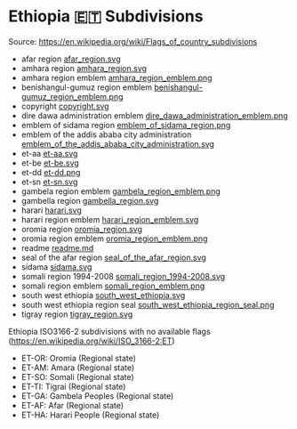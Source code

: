 # Ethiopia 🇪🇹 Subdivisions

Source: https://en.wikipedia.org/wiki/Flags_of_country_subdivisions

* afar region [afar_region.svg](https://github.com/amckenna41/iso3166-flag-icons/blob/main/iso3166-2-icons/ET/afar_region.svg)
* amhara region [amhara_region.svg](https://github.com/amckenna41/iso3166-flag-icons/blob/main/iso3166-2-icons/ET/amhara_region.svg)
* amhara region emblem [amhara_region_emblem.png](https://github.com/amckenna41/iso3166-flag-icons/blob/main/iso3166-2-icons/ET/amhara_region_emblem.png)
* benishangul-gumuz region emblem [benishangul-gumuz_region_emblem.png](https://github.com/amckenna41/iso3166-flag-icons/blob/main/iso3166-2-icons/ET/benishangul-gumuz_region_emblem.png)
* copyright [copyright.svg](https://github.com/amckenna41/iso3166-flag-icons/blob/main/iso3166-2-icons/ET/copyright.svg)
* dire dawa administration emblem [dire_dawa_administration_emblem.png](https://github.com/amckenna41/iso3166-flag-icons/blob/main/iso3166-2-icons/ET/dire_dawa_administration_emblem.png)
* emblem of sidama region [emblem_of_sidama_region.png](https://github.com/amckenna41/iso3166-flag-icons/blob/main/iso3166-2-icons/ET/emblem_of_sidama_region.png)
* emblem of the addis ababa city administration [emblem_of_the_addis_ababa_city_administration.svg](https://github.com/amckenna41/iso3166-flag-icons/blob/main/iso3166-2-icons/ET/emblem_of_the_addis_ababa_city_administration.svg)
* et-aa [et-aa.svg](https://github.com/amckenna41/iso3166-flag-icons/blob/main/iso3166-2-icons/ET/et-aa.svg)
* et-be [et-be.svg](https://github.com/amckenna41/iso3166-flag-icons/blob/main/iso3166-2-icons/ET/et-be.svg)
* et-dd [et-dd.png](https://github.com/amckenna41/iso3166-flag-icons/blob/main/iso3166-2-icons/ET/et-dd.png)
* et-sn [et-sn.svg](https://github.com/amckenna41/iso3166-flag-icons/blob/main/iso3166-2-icons/ET/et-sn.svg)
* gambela region emblem [gambela_region_emblem.png](https://github.com/amckenna41/iso3166-flag-icons/blob/main/iso3166-2-icons/ET/gambela_region_emblem.png)
* gambella region [gambella_region.svg](https://github.com/amckenna41/iso3166-flag-icons/blob/main/iso3166-2-icons/ET/gambella_region.svg)
* harari [harari.svg](https://github.com/amckenna41/iso3166-flag-icons/blob/main/iso3166-2-icons/ET/harari.svg)
* harari region emblem [harari_region_emblem.svg](https://github.com/amckenna41/iso3166-flag-icons/blob/main/iso3166-2-icons/ET/harari_region_emblem.svg)
* oromia region [oromia_region.svg](https://github.com/amckenna41/iso3166-flag-icons/blob/main/iso3166-2-icons/ET/oromia_region.svg)
* oromia region emblem [oromia_region_emblem.png](https://github.com/amckenna41/iso3166-flag-icons/blob/main/iso3166-2-icons/ET/oromia_region_emblem.png)
* readme [readme.md](https://github.com/amckenna41/iso3166-flag-icons/blob/main/iso3166-2-icons/ET/readme.md)
* seal of the afar region [seal_of_the_afar_region.svg](https://github.com/amckenna41/iso3166-flag-icons/blob/main/iso3166-2-icons/ET/seal_of_the_afar_region.svg)
* sidama [sidama.svg](https://github.com/amckenna41/iso3166-flag-icons/blob/main/iso3166-2-icons/ET/sidama.svg)
* somali region 1994-2008 [somali_region_1994-2008.svg](https://github.com/amckenna41/iso3166-flag-icons/blob/main/iso3166-2-icons/ET/somali_region_1994-2008.svg)
* somali region emblem [somali_region_emblem.png](https://github.com/amckenna41/iso3166-flag-icons/blob/main/iso3166-2-icons/ET/somali_region_emblem.png)
* south west ethiopia [south_west_ethiopia.svg](https://github.com/amckenna41/iso3166-flag-icons/blob/main/iso3166-2-icons/ET/south_west_ethiopia.svg)
* south west ethiopia region seal [south_west_ethiopia_region_seal.png](https://github.com/amckenna41/iso3166-flag-icons/blob/main/iso3166-2-icons/ET/south_west_ethiopia_region_seal.png)
* tigray region [tigray_region.svg](https://github.com/amckenna41/iso3166-flag-icons/blob/main/iso3166-2-icons/ET/tigray_region.svg)

Ethiopia ISO3166-2 subdivisions with no available flags (https://en.wikipedia.org/wiki/ISO_3166-2:ET)

* ET-OR: Oromia (Regional state)
* ET-AM: Amara (Regional state)
* ET-SO: Somali (Regional state)
* ET-TI: Tigrai (Regional state)
* ET-GA: Gambela Peoples (Regional state)
* ET-AF: Afar (Regional state)
* ET-HA: Harari People (Regional state)